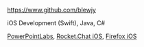 
<!-- Give link to your github home page -->
<span id="github">https://www.github.com/blewjy</span>

<!-- Give up to 3 expertise areas that you claim credit for -->
<span id="areas">iOS Development (Swift), Java, C#</span>

<!-- Give your internal and external projects related to the module -->
<span id="projects">[PowerPointLabs](https://github.com/PowerPointLabs/PowerPointLabs), [Rocket.Chat iOS](https://github.com/RocketChat/Rocket.Chat.iOS), [Firefox iOS](https://github.com/mozilla-mobile/firefox-ios)</span>